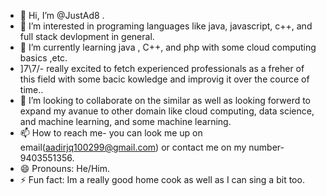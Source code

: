 - 👋 Hi, I’m @JustAd8 .
- 👀 I’m interested in programing languages like java, javascript, c++, and full stack devlopment in general.
- 🌱 I’m currently learning java , C++, and php with some cloud computing basics ,etc.
- ]7\\7/- really excited to fetch experienced professionals as a freher of this field with some bacic kowledge and improvig it over the cource of time..
- 💞️ I’m looking to collaborate on the similar as well as looking forwerd to expand my avanue to other domain like cloud computing, data science, and machine learning, and some machine learning.
- 📫 How to reach me- you can look me up on email(aadirjq100299@gmail.com) or contact me on my number-9403551356.
- 😄 Pronouns: He/Him.
- ⚡ Fun fact: Im a really good home cook as well as I can sing a bit too.

<!---
JustAd8/JustAd8 is a ✨ special ✨ repository because its `README.md` (this file) appears on your GitHub profile.
You can click the Preview link to take a look at your changes.
--->

